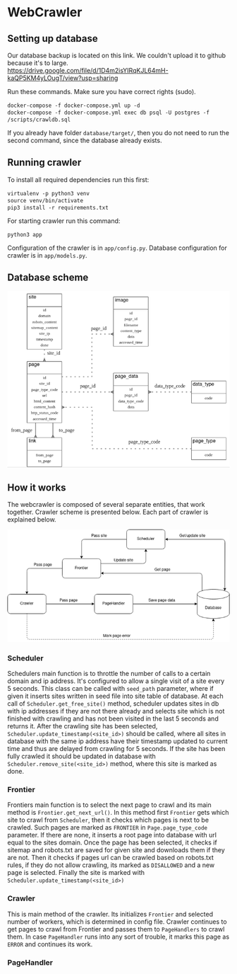 # WebCrawler
## Setting up database
Our database backup is located on this link. We couldn't upload it to github because it's to large.
https://drive.google.com/file/d/1D4m2isYIRqKJL64mH-kaQP5KM4yLOugT/view?usp=sharing


Run these commands. Make sure you have correct rights (sudo).
```
docker-compose -f docker-compose.yml up -d
docker-compose -f docker-compose.yml exec db psql -U postgres -f /scripts/crawldb.sql
```
If you already have folder `database/target/`, then you do not need to run the second command, since the database already exists.

## Running crawler
To install all required dependencies run this first:
```
virtualenv -p python3 venv
source venv/bin/activate
pip3 install -r requirements.txt
```

For starting crawler run this command:
```
python3 app
```

Configuration of the crawler is in `app/config.py`. Database configuration for crawler is in `app/models.py`.


## Database scheme
![DatabaseScheme](images/db_scheme.png)

## How it works
The webcrawler is composed of several separate entities, that work together.
Crawler scheme is presented below.
Each part of crawler is explained below.

![CrawlerScheme](images/crawler_scheme.png)

### Scheduler
Schedulers main function is to throttle the number of calls to a certain domain and ip address.
It's configured to allow a single visit of a site every 5 seconds.
This class can be called with `seed_path` parameter, where if given it inserts sites written in seed file into site table of database.
At each call of `Scheduler.get_free_site()` method, scheduler updates sites in db with ip addresses if they are not there already and selects site which is not finished with crawling and has not been visited in the last 5 seconds and returns it.
After the crawling site has been selected, `Scheduler.update_timestamp(<site_id>)` should be called, where all sites in database with the same ip address have their timestamp updated to current time and thus are delayed from crawling for 5 seconds.
If the site has been fully crawled it should be updated in database with `Scheduler.remove_site(<site_id>)` method, where this site is marked as done.

### Frontier
Frontiers main function is to select the next page to crawl and its main method is `Frontier.get_next_url()`.
In this method first `Frontier` gets which site to crawl from `Scheduler`, then it checks which pages is next to be crawled. Such pages are marked as `FRONTIER` in `Page.page_type_code` parameter.
If there are none, it inserts a root page into database with url equal to the sites domain.
Once the page has been selected, it checks if sitemap and robots.txt are saved for given site and downloads them if they are not.
Then it checks if pages url can be crawled based on robots.txt rules, if they do not allow crawling, its marked as `DISALLOWED` and a new page is selected.
Finally the site is marked with `Scheduler.update_timestamp(<site_id>)`

### Crawler
This is main method of the crawler. Its initializes `Frontier` and selected number of workers, which is determined in config file.
Crawler continues to get pages to crawl from Frontier and passes them to `PageHandlers` to crawl them.
In case `PageHandler` runs into any sort of trouble, it marks this page as `ERROR` and continues its work.

### PageHandler
